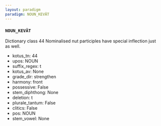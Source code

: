```yaml
---
layout: paradigm
paradigm: NOUN_KEVÄT
---
```

### ` NOUN_KEVÄT `

Dictionary class 44 Nominalised nut participles have special inflection just as well.
* kotus_tn: 44
* upos: NOUN
* suffix_regex: t
* kotus_av: None
* grade_dir: strengthen
* harmony: front
* possessive: False
* stem_diphthong: None
* deletion: t
* plurale_tantum: False
* clitics: False
* pos: NOUN
* stem_vowel: None
